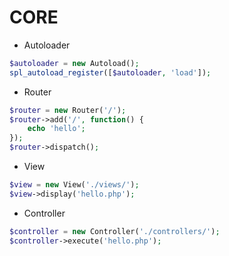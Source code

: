 # CORE

* Autoloader
```php
$autoloader = new Autoload();
spl_autoload_register([$autoloader, 'load']);
```

* Router
```php
$router = new Router('/');
$router->add('/', function() {
    echo 'hello';
});
$router->dispatch();
```

* View
```php
$view = new View('./views/');
$view->display('hello.php');
```

* Controller
```php
$controller = new Controller('./controllers/');
$controller->execute('hello.php');
```
